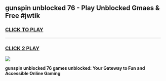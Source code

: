 
## gunspin unblocked 76 - Play Unblocked Gmaes & Free #jwtik
<h3>
<a href="https://news.freeplayer.one?title=gunspin_unblocked_76&ref=03M">CLICK TO PLAY</a></h3>
<hr>

<h3>
<a href="https://news.freeplayer.one?title=gunspin_unblocked_76&ref=03M">CLICK 2 PLAY</a>
  
</h3>

<a href="https://news.freeplayer.one?title=gunspin_unblocked_76&ref=03M"><img src="https://clearcache.store/games.png"></a>


**gunspin unblocked 76 games unblocked: Your Gateway to Fun and Accessible Online Gaming**

